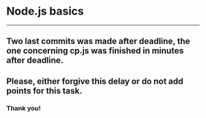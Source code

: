 # Node.js basics
----
## Two last commits was made after deadline, the one concerning cp.js was finished in minutes after deadline.
## Please, either forgive this delay or do not add points for this task.

### Thank you!
